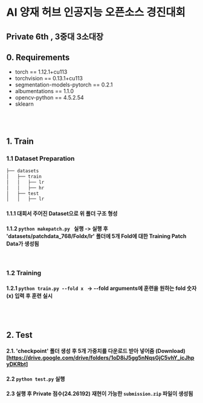 # AI 양재 허브 인공지능 오픈소스 경진대회
## Private 6th , 3중대 3소대장


## 0. Requirements
- torch == 1.12.1+cu113
- torchvision == 0.13.1+cu113
- segmentation-models-pytorch == 0.2.1
- albumentations == 1.1.0
- opencv-python == 4.5.2.54
- sklearn


<br />
<br />

## 1. Train
### 1.1 Dataset Preparation

```bash
├── datasets
│   ├── train
│   │   ├── lr
│   │   ├── hr
│   ├── test
│   │   ├── lr
``` 

#### 1.1.1 대회서 주어진 Dataset으로 위 폴더 구조 형성
#### 1.1.2  ```python makepatch.py ``` 실행 -> 실행 후 'datasets/patchdata_768/Foldx/lr' 폴더에 5개 Fold에 대한 Training Patch Data가 생성됨

<br />

### 1.2 Training
#### 1.2.1 ```python train.py --fold x ``` -> --fold arguments에 훈련을 원하는 fold 숫자(x) 입력 후 훈련 실시


<br />
<br />


## 2. Test
#### 2.1. 'checkpoint' 폴더 생성 후 5개 가중치를 다운로드 받아 넣어줌 (Download)[https://drive.google.com/drive/folders/1oD8iJ5gg5nNqsGjC5vhY_icJhpyDKRbt]
#### 2.2 ```python test.py``` 실행
#### 2.3 실행 후 Private 점수(24.26192) 재현이 가능한 `submission.zip` 파일이 생성됨